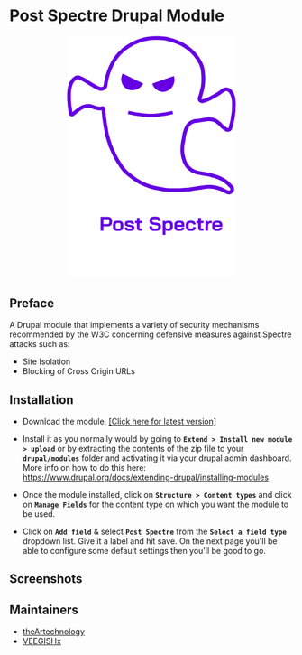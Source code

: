 # Post Spectre Drupal Module


<p align="center">
  <img src="images/logo.png" width="300px">
</p>

## Preface
A Drupal module that implements a variety of security mechanisms recommended by the W3C concerning defensive measures against Spectre attacks such as:
 
* Site Isolation
* Blocking of Cross Origin URLs

## Installation
* Download the module. [[Click here for latest version]](https://github.com/theArtechnology/post-spectre-drupal/archive/refs/tags/8.x-1.0.zip)

* Install it as you normally would by going to **`Extend > Install new module > upload`** or by extracting the contents of the zip file to your **`drupal/modules`** folder and activating it via your drupal admin dashboard. More info on how to do this here: https://www.drupal.org/docs/extending-drupal/installing-modules


* Once the module installed, click on **`Structure > Content types`** and click on **`Manage Fields`** for the content type on which you want the module to be used.

* Click on **`Add field`** & select **`Post Spectre`** from the **`Select a field type`** dropdown list. Give it a label and hit save. On the next page you'll be able to configure some default settings then you'll be good to go.

## Screenshots

## Maintainers
* [theArtechnology](https://github.com/theArtechnology)
* [VEEGISHx](https://github.com/VEEGISHx) 
